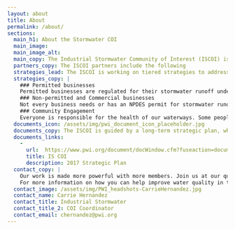 ```yaml
---
layout: about
title: About
permalink: /about/
sections:
  main_h1: About the Stormwater COI
  main_image:
  main_image_alt:
  main_copy: The Industrial Stormwater Community of Interest (ISCOI) is a partnership of people whose objective it is help reduce stormwater pollution. ISCOI partners include individuals from a diverse group of organizations, businesses, and agencies that are located in the Puyallup River Watershed, Pierce County and City of Tacoma. The ISCOI leverages decades of work that have been done by our partners, their projects and programs dedicated to improving the quality of industrial stormwater. We are proud to bring together these dedicated professionals to help tackle the complexities of industrial stormwater and there is always room at the table for more partners and community input. Additional information on ISCOI partners is provided here.  See Section 5 for more text….
  partners_copy: The ISCOI partners include the following
  strategies_lead: The ISCOI is working on tiered strategies to address water quality from different aspects. We are focused on permitted business, non-permitted and commercial businesses and community impacts.
  strategies_copy: |
    ### Permitted businesses
    Permitted businesses are regulated for their stormwater runoff under the Department of Ecology's NPDES permit program. While many businesses in the area do a great job with their permit compliance, some businesses have barriers to overcome. The ISCOI is working to help businesses tackle those barriers and help promote the unsung compliance heroes working to keep Commencement Bay and the watershed clean. We are also working to enable those businesses that need a permit to more easily implement and understand it.
    ### Non-permitted and Commercial businesses
    Not every business needs or has an NPDES permit for stormwater runoff, but every business is a steward of our community and local environment. We are working to highlight existing programs and incentives offered through municipalities and to work with businesses to explore developing new incentives to encourage businesses to become stronger environmental stewards.
    ### Community Engagement
    Everyone is responsible for the health of our waterways. Some people assume that only factories and big industrial companies contribute to water pollution. That is simply not true. Every day actions can have a cumulative, negative impact on our water quality. We will partner with existing programs and other COIs to bring about watershed-wide change.
  documents_icon: /assets/img/pwi_document_icon_placeholder.jpg
  documents_copy: The ISCOI is guided by a long-term strategic plan, which helps a broad range of stakeholders set priorities and allocate resources. Learn more about our approach in these foundational and guiding documents.
  documents_links:
    -
      url:  https://www.pwi.org/document/docWindow.cfm?fuseaction=document.viewDocument&ID=4D63E3A5A99D84AB240880400E28F3E2D352D7DE6D8662E69CF856E23FB39B4422D75C3EE68458C976B8FE4ADCD0C464
      title: IS COI
      description: 2017 Strategic Plan
  contact_copy: |
    Our work is made more powerful with more members. Join us at our quarterly meetings at WSU, Center for Urban Waters. See our calendar for specific dates and locations.
    For more information on how you can help improve water quality in the Puyallup River Watershed and Puget Sound, please contact:
  contact_image: /assets/img/PWI_headshots-CarrieHernandez.jpg
  contact_name: Carrie Hernandez
  contact_title: Industrial Stormwater
  contact_title_2: COI Coordinator
  contact_email: chernandez@pwi.org
---
```

